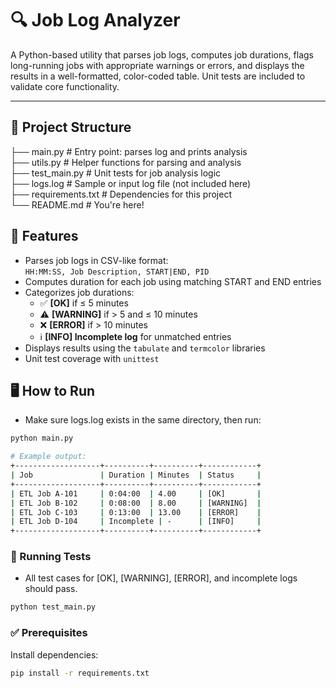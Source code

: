 # 🔍 Job Log Analyzer

A Python-based utility that parses job logs, computes job durations, flags long-running jobs with appropriate warnings or errors, and displays the results in a well-formatted, color-coded table. Unit tests are included to validate core functionality.

---

## 📁 Project Structure

├── main.py # Entry point: parses log and prints analysis <br>
├── utils.py # Helper functions for parsing and analysis <br>
├── test_main.py # Unit tests for job analysis logic <br>
├── logs.log # Sample or input log file (not included here) <br>
├── requirements.txt # Dependencies for this project <br>
└── README.md # You're here! <br>

## 🧠 Features

- Parses job logs in CSV-like format:  
  `HH:MM:SS, Job Description, START|END, PID`
- Computes duration for each job using matching START and END entries
- Categorizes job durations:
  - ✅ **[OK]** if ≤ 5 minutes  
  - ⚠️ **[WARNING]** if > 5 and ≤ 10 minutes  
  - ❌ **[ERROR]** if > 10 minutes  
  - ℹ️ **[INFO] Incomplete log** for unmatched entries
- Displays results using the `tabulate` and `termcolor` libraries
- Unit test coverage with `unittest`

## 🖥️ How to Run
- Make sure logs.log exists in the same directory, then run:

```bash
python main.py
```

```bash
# Example output:
+-------------------+----------+----------+------------+
| Job               | Duration | Minutes  | Status     |
+-------------------+----------+----------+------------+
| ETL Job A-101     | 0:04:00  | 4.00     | [OK]       |
| ETL Job B-102     | 0:08:00  | 8.00     | [WARNING]  |
| ETL Job C-103     | 0:13:00  | 13.00    | [ERROR]    |
| ETL Job D-104     | Incomplete | -      | [INFO]     |
+-------------------+----------+----------+------------+
```

### 🧪 Running Tests
- All test cases for [OK], [WARNING], [ERROR], and incomplete logs should pass.
```bash
python test_main.py
```

### ✅ Prerequisites

Install dependencies:

```bash
pip install -r requirements.txt
```